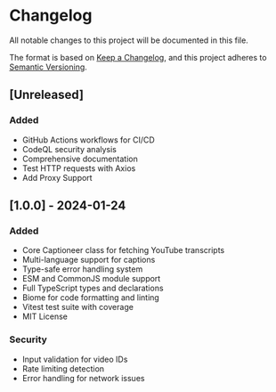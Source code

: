 # Changelog

All notable changes to this project will be documented in this file.

The format is based on [Keep a Changelog](https://keepachangelog.com/en/1.0.0/),
and this project adheres to [Semantic Versioning](https://semver.org/spec/v2.0.0.html).

## [Unreleased]
### Added
- GitHub Actions workflows for CI/CD
- CodeQL security analysis
- Comprehensive documentation
- Test HTTP requests with Axios
- Add Proxy Support

## [1.0.0] - 2024-01-24
### Added
- Core Captioneer class for fetching YouTube transcripts
- Multi-language support for captions
- Type-safe error handling system
- ESM and CommonJS module support
- Full TypeScript types and declarations
- Biome for code formatting and linting
- Vitest test suite with coverage
- MIT License

### Security
- Input validation for video IDs
- Rate limiting detection
- Error handling for network issues

